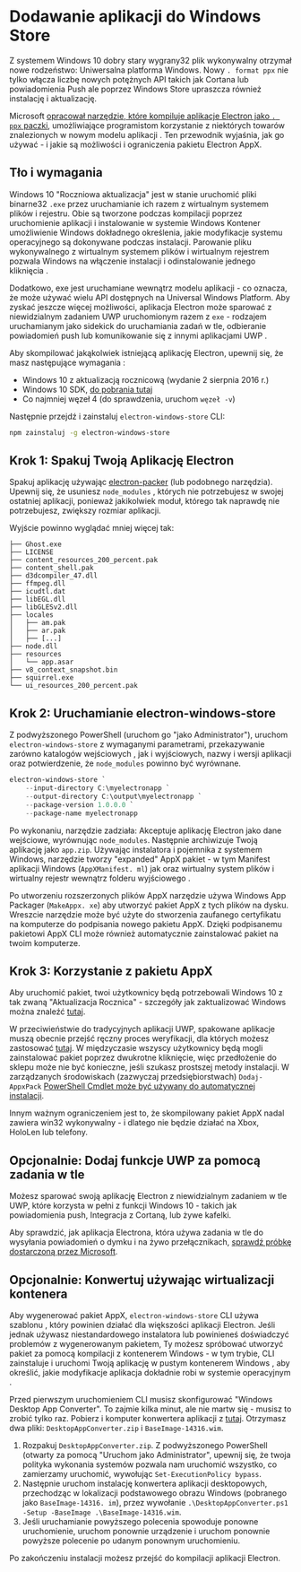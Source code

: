 # Dodawanie aplikacji do Windows Store

Z systemem Windows 10 dobry stary wygrany32 plik wykonywalny otrzymał nowe rodzeństwo: Uniwersalna platforma Windows. Nowy `. format ppx` nie tylko włącza liczbę nowych potężnych API takich jak Cortana lub powiadomienia Push ale poprzez Windows Store upraszcza również instalację i aktualizację.

Microsoft [opracował narzędzie, które kompiluje aplikacje Electron jako `. ppx` paczki](https://github.com/catalystcode/electron-windows-store), umożliwiające programistom korzystanie z niektórych towarów znalezionych w nowym modelu aplikacji . Ten przewodnik wyjaśnia, jak go używać - i jakie są możliwości i ograniczenia pakietu Electron AppX.

## Tło i wymagania

Windows 10 "Roczniowa aktualizacja" jest w stanie uruchomić pliki binarne32 `.exe` przez uruchamianie ich razem z wirtualnym systemem plików i rejestru. Obie są tworzone podczas kompilacji poprzez uruchomienie aplikacji i instalowanie w systemie Windows Kontener umożliwienie Windows dokładnego określenia, jakie modyfikacje systemu operacyjnego są dokonywane podczas instalacji. Parowanie pliku wykonywalnego z wirtualnym systemem plików i wirtualnym rejestrem pozwala Windows na włączenie instalacji i odinstalowanie jednego kliknięcia .

Dodatkowo, exe jest uruchamiane wewnątrz modelu aplikacji - co oznacza, że może używać wielu API dostępnych na Universal Windows Platform. Aby zyskać jeszcze więcej możliwości, aplikacja Electron może sparować z niewidzialnym zadaniem UWP uruchomionym razem z `exe` - rodzajem uruchamianym jako sidekick do uruchamiania zadań w tle, odbieranie powiadomień push lub komunikowanie się z innymi aplikacjami UWP .

Aby skompilować jakąkolwiek istniejącą aplikację Electron, upewnij się, że masz następujące wymagania :

* Windows 10 z aktualizacją rocznicową (wydanie 2 sierpnia 2016 r.)
* Windows 10 SDK, [do pobrania tutaj](https://developer.microsoft.com/en-us/windows/downloads/windows-10-sdk)
* Co najmniej węzeł 4 (do sprawdzenia, uruchom `węzeł -v`)

Następnie przejdź i zainstaluj `electron-windows-store` CLI:

```sh
npm zainstaluj -g electron-windows-store
```

## Krok 1: Spakuj Twoją Aplikację Electron

Spakuj aplikację używając [electron-packer](https://github.com/electron/electron-packager) (lub podobnego narzędzia). Upewnij się, że usuniesz `node_modules` , których nie potrzebujesz w swojej ostatniej aplikacji, ponieważ jakikolwiek moduł, którego tak naprawdę nie potrzebujesz, zwiększy rozmiar aplikacji.

Wyjście powinno wyglądać mniej więcej tak:

```plaintext
├── Ghost.exe
├── LICENSE
├── content_resources_200_percent.pak
├── content_shell.pak
├── d3dcompiler_47.dll
├── ffmpeg.dll
├── icudtl.dat
├── libEGL.dll
├── libGLESv2.dll
├── locales
│   ├── am.pak
│   ├── ar.pak
│   ├── [...]
├── node.dll
├── resources
│   └── app.asar
├── v8_context_snapshot.bin
├── squirrel.exe
└── ui_resources_200_percent.pak
```

## Krok 2: Uruchamianie electron-windows-store

Z podwyższonego PowerShell (uruchom go "jako Administrator"), uruchom `electron-windows-store` z wymaganymi parametrami, przekazywanie zarówno katalogów wejściowych , jak i wyjściowych, nazwy i wersji aplikacji oraz potwierdzenie, że `node_modules` powinno być wyrównane.

```powershell
electron-windows-store `
    --input-directory C:\myelectronapp `
    --output-directory C:\output\myelectronapp `
    --package-version 1.0.0.0 `
    --package-name myelectronapp
```

Po wykonaniu, narzędzie zadziała: Akceptuje aplikację Electron jako dane wejściowe, wyrównując `node_modules`. Następnie archiwizuje Twoją aplikację jako `app.zip`. Używając instalatora i pojemnika z systemem Windows, narzędzie tworzy "expanded" AppX pakiet - w tym Manifest aplikacji Windows (`AppXManifest. ml`) jak oraz wirtualny system plików i wirtualny rejestr wewnątrz folderu wyjściowego .

Po utworzeniu rozszerzonych plików AppX narzędzie używa Windows App Packager (`MakeAppx. xe`) aby utworzyć pakiet AppX z tych plików na dysku. Wreszcie narzędzie może być użyte do stworzenia zaufanego certyfikatu na komputerze do podpisania nowego pakietu AppX. Dzięki podpisanemu pakietowi AppX CLI może również automatycznie zainstalować pakiet na twoim komputerze.

## Krok 3: Korzystanie z pakietu AppX

Aby uruchomić pakiet, twoi użytkownicy będą potrzebowali Windows 10 z tak zwaną "Aktualizacja Rocznica" - szczegóły jak zaktualizować Windows można znaleźć [tutaj](https://blogs.windows.com/windowsexperience/2016/08/02/how-to-get-the-windows-10-anniversary-update).

W przeciwieństwie do tradycyjnych aplikacji UWP, spakowane aplikacje muszą obecnie przejść ręczny proces weryfikacji, dla których możesz zastosować [tutaj](https://developer.microsoft.com/en-us/windows/projects/campaigns/desktop-bridge). W międzyczasie wszyscy użytkownicy będą mogli zainstalować pakiet poprzez dwukrotne kliknięcie, więc przedłożenie do sklepu może nie być konieczne, jeśli szukasz prostszej metody instalacji. W zarządzanych środowiskach (zazwyczaj przedsiębiorstwach) `Dodaj-AppxPack` [PowerShell Cmdlet może być używany do automatycznej instalacji](https://technet.microsoft.com/en-us/library/hh856048.aspx).

Innym ważnym ograniczeniem jest to, że skompilowany pakiet AppX nadal zawiera win32 wykonywalny - i dlatego nie będzie działać na Xbox, HoloLen lub telefony.

## Opcjonalnie: Dodaj funkcje UWP za pomocą zadania w tle

Możesz sparować swoją aplikację Electron z niewidzialnym zadaniem w tle UWP, które korzysta w pełni z funkcji Windows 10 - takich jak powiadomienia push, Integracja z Cortaną, lub żywe kafelki.

Aby sprawdzić, jak aplikacja Electrona, która używa zadania w tle do wysyłania powiadomień o dymku i na żywo przełącznikach, [sprawdź próbkę dostarczoną przez Microsoft](https://github.com/felixrieseberg/electron-uwp-background).

## Opcjonalnie: Konwertuj używając wirtualizacji kontenera

Aby wygenerować pakiet AppX, `electron-windows-store` CLI używa szablonu , który powinien działać dla większości aplikacji Electron. Jeśli jednak używasz niestandardowego instalatora lub powinieneś doświadczyć problemów z wygenerowanym pakietem, Ty możesz spróbować utworzyć pakiet za pomocą kompilacji z kontenerem Windows - w tym trybie, CLI zainstaluje i uruchomi Twoją aplikację w pustym kontenerem Windows , aby określić, jakie modyfikacje aplikacja dokładnie robi w systemie operacyjnym .

Przed pierwszym uruchomieniem CLI musisz skonfigurować "Windows Desktop App Converter". To zajmie kilka minut, ale nie martw się - musisz to zrobić tylko raz. Pobierz i komputer konwertera aplikacji z [tutaj](https://docs.microsoft.com/en-us/windows/uwp/porting/desktop-to-uwp-run-desktop-app-converter). Otrzymasz dwa pliki: `DesktopAppConverter.zip` i `BaseImage-14316.wim`.

1. Rozpakuj `DesktopAppConverter.zip`. Z podwyższonego PowerShell (otwarty za pomocą "Uruchom jako Administrator", upewnij się, że twoja polityka wykonania systemów pozwala nam uruchomić wszystko, co zamierzamy uruchomić, wywołując `Set-ExecutionPolicy bypass`.
2. Następnie uruchom instalację konwertera aplikacji desktopowych, przechodząc w lokalizacji podstawowego obrazu Windows (pobranego jako `BaseImage-14316. im`), przez wywołanie `.\DesktopAppConverter.ps1 -Setup -BaseImage .\BaseImage-14316.wim`.
3. Jeśli uruchamianie powyższego polecenia spowoduje ponowne uruchomienie, uruchom ponownie urządzenie i uruchom ponownie powyższe polecenie po udanym ponownym uruchomieniu.

Po zakończeniu instalacji możesz przejść do kompilacji aplikacji Electron.

